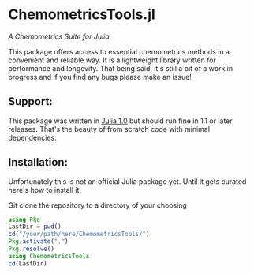 # ChemometricsTools.jl

*A Chemometrics Suite for Julia.*


This package offers access to essential chemometrics methods in a convenient and reliable way. It is a lightweight library written for performance and longevity. That being said, it's still a bit of a work in progress and if you find any bugs please make an issue!

## Support:
This package was written in [Julia 1.0](https://julialang.org/) but should run fine in 1.1 or later releases. That's the beauty of from scratch code with minimal dependencies.

## Installation:
Unfortunately this is not an official Julia package yet. Until it gets curated here's how to install it,

Git clone the repository to a directory of your choosing
```julia
using Pkg
LastDir = pwd()
cd("/your/path/here/ChemometricsTools/")
Pkg.activate(".")
Pkg.resolve()
using ChemometricsTools
cd(LastDir)
```
